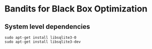 # Bandits for Black Box Optimization
## System level dependencies

```
sudo apt-get install libsqlite3-0
sudo apt-get install libsqlite3-dev
```

